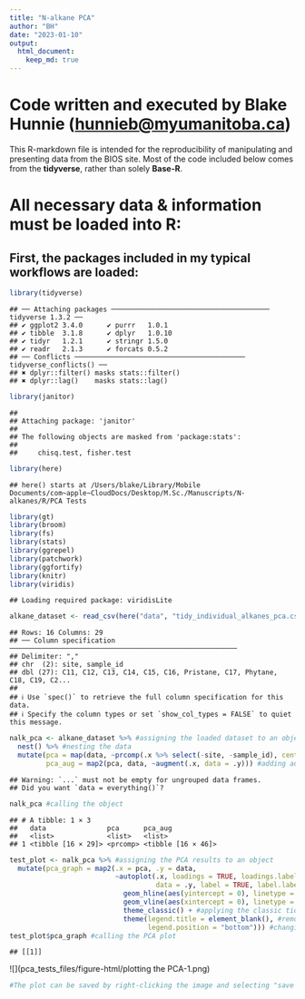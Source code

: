 ```yaml
---
title: "N-alkane PCA"
author: "BH"
date: "2023-01-10"
output: 
  html_document:
    keep_md: true
---
```




# Code written and executed by **Blake Hunnie** (hunnieb@myumanitoba.ca)
This R-markdown file is intended for the reproducibility of manipulating and presenting data from the BIOS site.
Most of the code included below comes from the **tidyverse**, rather than solely **Base-R**.

# All necessary data & information must be loaded into R:
## First, the packages included in my typical workflows are loaded:


```r
library(tidyverse)
```

```
## ── Attaching packages ─────────────────────────────────────── tidyverse 1.3.2 ──
## ✔ ggplot2 3.4.0      ✔ purrr   1.0.1 
## ✔ tibble  3.1.8      ✔ dplyr   1.0.10
## ✔ tidyr   1.2.1      ✔ stringr 1.5.0 
## ✔ readr   2.1.3      ✔ forcats 0.5.2 
## ── Conflicts ────────────────────────────────────────── tidyverse_conflicts() ──
## ✖ dplyr::filter() masks stats::filter()
## ✖ dplyr::lag()    masks stats::lag()
```

```r
library(janitor)
```

```
## 
## Attaching package: 'janitor'
## 
## The following objects are masked from 'package:stats':
## 
##     chisq.test, fisher.test
```

```r
library(here)
```

```
## here() starts at /Users/blake/Library/Mobile Documents/com~apple~CloudDocs/Desktop/M.Sc./Manuscripts/N-alkanes/R/PCA Tests
```

```r
library(gt)
library(broom) 
library(fs)
library(stats)
library(ggrepel)
library(patchwork)
library(ggfortify)
library(knitr)
library(viridis)
```

```
## Loading required package: viridisLite
```



```r
alkane_dataset <- read_csv(here("data", "tidy_individual_alkanes_pca.csv")) #loading in the csv.file dataset
```

```
## Rows: 16 Columns: 29
## ── Column specification ────────────────────────────────────────────────────────
## Delimiter: ","
## chr  (2): site, sample_id
## dbl (27): C11, C12, C13, C14, C15, C16, Pristane, C17, Phytane, C18, C19, C2...
## 
## ℹ Use `spec()` to retrieve the full column specification for this data.
## ℹ Specify the column types or set `show_col_types = FALSE` to quiet this message.
```



```r
nalk_pca <- alkane_dataset %>% #assigning the loaded dataset to an object
  nest() %>% #nesting the data
  mutate(pca = map(data, ~prcomp(.x %>% select(-site, -sample_id), center = TRUE, scale = TRUE)), #performing a PCA while distinguishing results based on the sites and sample IDs
         pca_aug = map2(pca, data, ~augment(.x, data = .y))) #adding augmented data from the PCA to the dataset 
```

```
## Warning: `...` must not be empty for ungrouped data frames.
## Did you want `data = everything()`?
```

```r
nalk_pca #calling the object
```

```
## # A tibble: 1 × 3
##   data               pca      pca_aug           
##   <list>             <list>   <list>            
## 1 <tibble [16 × 29]> <prcomp> <tibble [16 × 46]>
```



```r
test_plot <- nalk_pca %>% #assigning the PCA results to an object
  mutate(pca_graph = map2(.x = pca, .y = data, 
                          ~autoplot(.x, loadings = TRUE, loadings.label = TRUE, loadings.label.repel = TRUE, loadings.colour = "black", loadings.label.colour = "black",
                                    data = .y, label = TRUE, label.label = "sample_id", label.repel = TRUE, colour = "site", face = "bold") + #plotting the results of the PCA
                            geom_hline(aes(yintercept = 0), linetype = "dashed", alpha = 0.5) + #adding a dashed horizontal line on y=0
                            geom_vline(aes(xintercept = 0), linetype = "dashed", alpha = 0.5) + #adding a dashed vertical line on x=0
                            theme_classic() + #applying the classic tidyverse theme to the plot
                            theme(legend.title = element_blank(), #removing the legend title
                                  legend.position = "bottom"))) #changing the position of the legend
test_plot$pca_graph #calling the PCA plot
```

```
## [[1]]
```

![](pca_tests_files/figure-html/plotting the PCA-1.png)<!-- -->

```r
#The plot can be saved by right-clicking the image and selecting "save image as."
```


